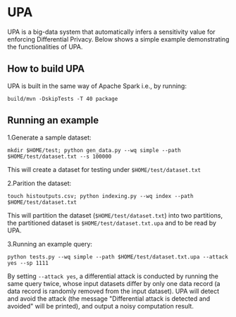# UPA

UPA is a big-data system that automatically infers a sensitivity value for enforcing Differential Privacy. 
Below shows a simple example demonstrating the functionalities of UPA.

## How to build UPA

UPA is built in the same way of Apache Spark i.e., by running:

`build/mvn -DskipTests -T 40 package`

## Running an example

1.Generate a sample dataset:

`mkdir $HOME/test; python gen_data.py --wq simple --path $HOME/test/dataset.txt --s 100000`

This will create a dataset for testing under `$HOME/test/dataset.txt`

2.Parition the dataset:

`touch histoutputs.csv; python indexing.py --wq index --path $HOME/test/dataset.txt`

This will partition the dataset (`$HOME/test/dataset.txt`) into two partitions, 
the partitioned dataset is `$HOME/test/dataset.txt.upa` and to be read by UPA.

3.Running an example query: 

`python tests.py --wq simple --path $HOME/test/dataset.txt.upa --attack yes --sp 1111`

By setting `--attack yes`, a differential attack is conducted by running the same query twice, 
whose input datasets differ by only one data record (a data record is randomly removed from the input 
dataset). UPA will detect and avoid the attack (the message "Differential attack is detected and avoided" will be printed), 
and output a noisy computation result.

